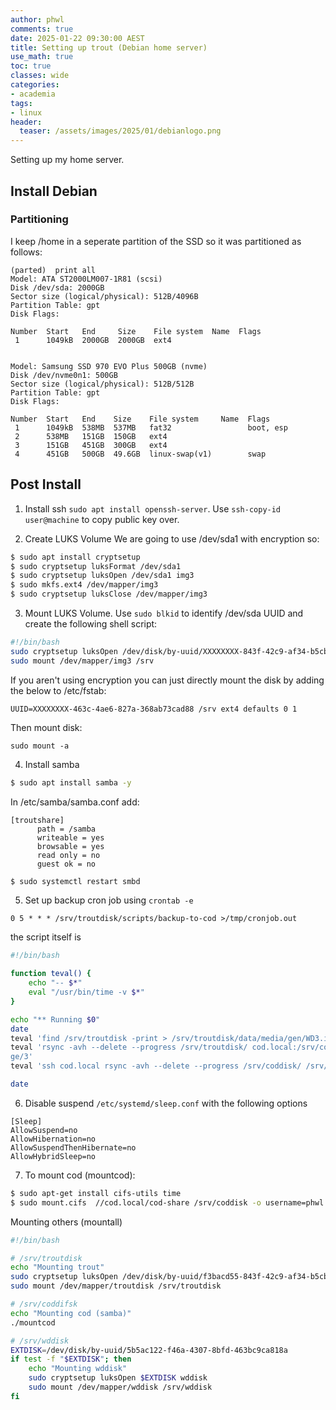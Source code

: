 ```yaml
---
author: phwl
comments: true
date: 2025-01-22 09:30:00 AEST
title: Setting up trout (Debian home server)
use_math: true
toc: true
classes: wide
categories:
- academia
tags:
- linux
header:
  teaser: /assets/images/2025/01/debianlogo.png
---
```

Setting up my home server.

## Install Debian

### Partitioning

I keep /home in a seperate partition of the SSD so it was partitioned as follows:
  ```
  (parted)  print all                                                       
  Model: ATA ST2000LM007-1R81 (scsi)
  Disk /dev/sda: 2000GB
  Sector size (logical/physical): 512B/4096B
  Partition Table: gpt
  Disk Flags: 
  
  Number  Start   End     Size    File system  Name  Flags
   1      1049kB  2000GB  2000GB  ext4
  
  
  Model: Samsung SSD 970 EVO Plus 500GB (nvme)
  Disk /dev/nvme0n1: 500GB
  Sector size (logical/physical): 512B/512B
  Partition Table: gpt
  Disk Flags: 

  Number  Start   End    Size    File system     Name  Flags
   1      1049kB  538MB  537MB   fat32                 boot, esp
   2      538MB   151GB  150GB   ext4
   3      151GB   451GB  300GB   ext4
   4      451GB   500GB  49.6GB  linux-swap(v1)        swap
  ```
  
## Post Install

1. Install ssh ```sudo apt install openssh-server```. Use ```ssh-copy-id user@machine``` to copy public key over.

2. Create LUKS Volume
We are going to use /dev/sda1 with encryption so:
  ```bash
  $ sudo apt install cryptsetup
  $ sudo cryptsetup luksFormat /dev/sda1
  $ sudo cryptsetup luksOpen /dev/sda1 img3
  $ sudo mkfs.ext4 /dev/mapper/img3
  $ sudo cryptsetup luksClose /dev/mapper/img3
  ```

3. Mount LUKS Volume.
Use ```sudo blkid``` to identify /dev/sda UUID and create the 
following shell script: 
  ```bash
  #!/bin/bash
  sudo cryptsetup luksOpen /dev/disk/by-uuid/XXXXXXXX-843f-42c9-af34-b5cb43f73d00 img3 
  sudo mount /dev/mapper/img3 /srv
  ```
If you aren't using encryption you can just directly mount the disk by adding the below to /etc/fstab:
  ```
  UUID=XXXXXXXX-463c-4ae6-827a-368ab73cad88 /srv ext4 defaults 0 1
  ```
Then mount disk:
  ```
  sudo mount -a
  ```

4. Install samba
```bash
$ sudo apt install samba -y
```
In /etc/samba/samba.conf add:
```
[troutshare]
      path = /samba
      writeable = yes
      browsable = yes
      read only = no
      guest ok = no
```
```bash
$ sudo systemctl restart smbd
```
5. Set up backup cron job using ```crontab -e```
```
0 5 * * * /srv/troutdisk/scripts/backup-to-cod >/tmp/cronjob.out
```
the script itself is
```bash
#!/bin/bash

function teval() {
	echo "-- $*"
	eval "/usr/bin/time -v $*"
}

echo "** Running $0"
date
teval 'find /srv/troutdisk -print > /srv/troutdisk/data/media/gen/WD3.index'
teval 'rsync -avh --delete --progress /srv/troutdisk/ cod.local:/srv/coddisk/ima
ge/3'
teval 'ssh cod.local rsync -avh --delete --progress /srv/coddisk/ /srv/carpdisk'

date
```

6. Disable suspend ```/etc/systemd/sleep.conf``` with the following options
```
[Sleep]
AllowSuspend=no
AllowHibernation=no
AllowSuspendThenHibernate=no
AllowHybridSleep=no
```

7. To mount cod (mountcod):
```bash
$ sudo apt-get install cifs-utils time
$ sudo mount.cifs  //cod.local/cod-share /srv/coddisk -o username=phwl
```
Mounting others (mountall)
```bash
#!/bin/bash

# /srv/troutdisk
echo "Mounting trout"
sudo cryptsetup luksOpen /dev/disk/by-uuid/f3bacd55-843f-42c9-af34-b5cb43f73d00 troutdisk
sudo mount /dev/mapper/troutdisk /srv/troutdisk

# /srv/coddifsk
echo "Mounting cod (samba)"
./mountcod

# /srv/wddisk
EXTDISK=/dev/disk/by-uuid/5b5ac122-f46a-4307-8bfd-463bc9ca818a
if test -f "$EXTDISK"; then
	echo "Mounting wddisk"
	sudo cryptsetup luksOpen $EXTDISK wddisk
	sudo mount /dev/mapper/wddisk /srv/wddisk
fi
```

